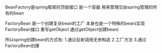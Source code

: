 BeanFactory是spring框架的顶层接口 是一个容器 用来管理交由spring管理的所有的bean

FactoryBean 是一个创建复杂bean的工厂 本身也是一个特殊的bean(实现FactoryBean接口 重写getObject 通过getObject创建bean)

所以spring创建bean的方式有: 1.通过反射调用无参构造 2.工厂方法  3.通过FactoryBean创建
